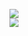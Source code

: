 [![](https://img.shields.io/badge/Made%20With-Github%20Spray-lightgrey.svg?style=for-the-badge&logo=github)](https://github.com/Annihil/github-spray#4776)  
[![](https://i.imgur.com/2DrTn0Z.gif)](https://github.com/Annihil/github-spray)